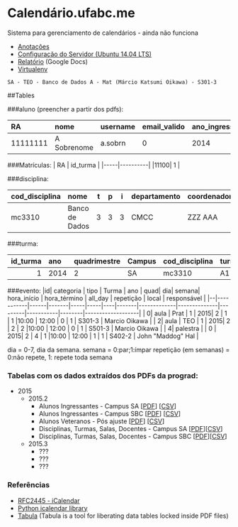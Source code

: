 # Calendário.ufabc.me
Sistema para gerenciamento de calendários - ainda não funciona

* [Anotações](anotacoes.md)
* [Configuração do Servidor (Ubuntu 14.04 LTS)](configuracao_servidor.md)
* [Relatório](https://docs.google.com/document/d/1yTcExg9jd4L8NK4ZYPBjoMs3henpSFsJALr9l5_Di2E/pub) (Google Docs)
*  [Virtualenv](http://www.dabapps.com/blog/introduction-to-pip-and-virtualenv-python/)


```
SA - TEO - Banco de Dados A - Mat (Márcio Katsumi Oikawa) - S301-3
```

##Tables

###aluno (preencher a partir dos pdfs):

| RA       | nome        |   username | email_valido | ano_ingresso |
|:---------|:------------|:-----------|:-------------|:-------------|
| 11111111 | A Sobrenome | a.sobrn    | 0            | 2014         |


###Matrículas:
| RA  | id_turma |
|-----|----------|
|11100| 1        |


###disciplina:

| cod_disciplina | nome           | t | p | i | departamento | coordenador |
|:---------------|:---------------|---|---|---|:------------ |:------------|
|  mc3310        | Banco de Dados | 3 | 3 | 3 | CMCC         | ZZZ AAA     |



###turma:

| id_turma  | ano  | quadrimestre | Campus | cod_disciplina | turma | Periodo |
|----------:|:-----|:------------ |:------ |:---------------|:------|---------|
|         1 | 2014 | 2            | SA     |  mc3310        | A1    | Mat     |




###evento:
|id| categoria | tipo | Turma | ano | quad| dia| semana| hora_início | hora_término | all_day | repetição | local  | responsável       |
|--|-----------|------|-------|-----|-----|----|-------|-------------|--------------|---------|-----------|--------|-------------------|
| 0| aula      | Prat | 1     | 2015| 2   | 1  | 1     |10:00        | 12:00        |  0      | 1         | S301-3 | Marcio Oikawa     |
| 2| aula      | TEO  | 1     | 2015| 2   | 2  | 2     |10:00        | 12:00        |  0      | 1         | S501-3 | Marcio Oikawa     |
| 4| palestra  |      | 0     | 2015| 2   | 4  | 1     |10:00        | 12:00        |  1      | 1         | S402-2 | John "Maddog" Hal |

dia = 0-7, dia da semana.
semana = 0:par;1:ímpar
repetição (em semanas) = 0:não repete, 1: repete toda semana

### Tabelas com os dados extraídos dos PDFs da prograd:
* 2015
  * 2015.2
    * Alunos Ingressantes - Campus SA [[PDF](original_data/2015.2/turmas_ingressantes_sa_2015.2.pdf)] [[CSV](original_data/2015.2/turmas_ingressantes_sa_2015.2.csv)]
    * Alunos Ingressantes - Campus SBC [[PDF](original_data/2015.2/turmas_ingressantes_sbc_2015.2.pdf)] [[CSV](original_data/2015.2/turmas_ingressantes_sbc_2015.2.csv)]
    * Alunos Veteranos - Pós ajuste [[PDF](original_data/2015.2/matriculas_deferidas_pos_ajuste_2015.2.pdf)] [[CSV](original_data/2015.2/matriculas_deferidas_pos_ajuste_2015.2.csv)]
    * Disciplinas, Turmas, Salas, Docentes - Campus SA [[PDF](original_data/2015.2/turmas_salas_docentes_sa_2015.2.pdf)][[CSV](original_data/2015.2/turmas_salas_docentes_sa_2015.2.csv)]
    * Disciplinas, Turmas, Salas, Docentes - Campus SBC [[PDF](original_data/2015.2/turmas_salas_docentes_sbc_2015.2.pdf)][[CSV](original_data/2015.2/turmas_salas_docentes_sbc_2015.2.csv)]
  * 2015.3
    * ???
    * ???
    * ???





### Referências
* [RFC2445 - iCalendar](https://www.ietf.org/rfc/rfc2445.txt)
* [Python icalendar library](https://pypi.python.org/pypi/icalendar/3.9.0)
* [Tabula](http://tabula.technology/) (Tabula is a tool for liberating data tables locked inside PDF files)
